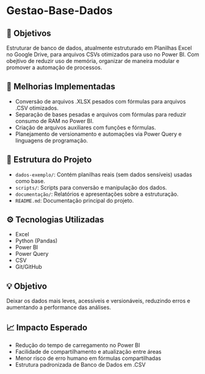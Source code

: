# Gestao-Base-Dados

## 🎯 Objetivos

Estruturar de banco de dados, atualmente estruturado em Planilhas Excel no Google Drive, para arquivos CSVs otimizados para uso no Power BI. Com obejtivo de reduzir uso de memória, organizar de maneira modular e promover a automação de processos.

## 🔧 Melhorias Implementadas

- Conversão de arquivos .XLSX pesados com fórmulas para arquivos .CSV otimizados.
- Separação de bases pesadas e arquivos com fórmulas para reduzir consumo de RAM no Power BI.
- Criação de arquivos auxiliares com funções e fórmulas.
- Planejamento de versionamento e automações via Power Query e linguagens de programação.

## 📁 Estrutura do Projeto

- `dados-exemplo/`: Contém planilhas reais (sem dados sensíveis) usadas como base.
- `scripts/`: Scripts para conversão e manipulação dos dados.
- `documentação/`: Relatórios e apresentações sobre a estruturação.
- `README.md`: Documentação principal do projeto.

## ⚙️ Tecnologias Utilizadas

- Excel
- Python (Pandas)
- Power BI
- Power Query
- CSV
- Git/GitHub

## 💡 Objetivo

Deixar os dados mais leves, acessíveis e versionáveis, reduzindo erros e aumentando a performance das análises.

## 📈 Impacto Esperado

- Redução do tempo de carregamento no Power BI
- Facilidade de compartilhamento e atualização entre áreas
- Menor risco de erro humano em fórmulas compartilhadas
- Estrutura padronizada de Banco de Dados em .CSV

